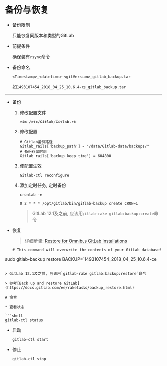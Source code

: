 # 备份与恢复

* 备份限制

  只能恢复同版本和类型的GitLab

* 前提条件

  确保装有`rsync`命令

* 备份命名

  ```
  <Timestamp>_<datetime>-<gitVersion>_gitlab_backup.tar
  ```

  如`1493107454_2018_04_25_10.6.4-ce_gitlab_backup.tar`

---------

* 备份

  1. 修改配置文件

     ```shell
     vim /etc/Gitlab/Gitlab.rb
     ```

  2. 修改配置

     ```shell
     # Gitlab备份路径
     Gitlab_rails['backup_path'] = "/data/Gitlab-data/backups/"
     # 备份存留时间
     Gitlab_rails['backup_keep_time'] = 604800
     ```

  3. 使配置生效

     ```shell
     Gitlab-ctl reconfigure
     ```

  4. 添加定时任务, 定时备份

     ```shell
     crontab -e
     ```

     ```
     0 2 * * * /opt/gitlab/bin/gitlab-backup create CRON=1
     ```

     > GitLab 12.1及之前, 应该用`gitlab-rake gitlab:backup:create`命令

* 恢复

  > 详细步骤: [Restore for Omnibus GitLab installations](https://docs.gitlab.com/ee/raketasks/backup_restore.html#restore-for-omnibus-gitlab-installations)
  
  ```shell
  # This command will overwrite the contents of your GitLab database!
sudo gitlab-backup restore BACKUP=11493107454_2018_04_25_10.6.4-ce
  ```
  
  > GitLab 12.1及之前, 应该用`gitlab-rake gitlab:backup:restore`命令

> 参考[Back up and restore GitLab](https://docs.gitlab.com/ee/raketasks/backup_restore.html)

# 命令

* 查看状态

  ```shell
  gitlab-ctl status
  ```

* 启动

  ```shell
  gitlab-ctl start
  ```

* 停止

  ```shell
  gitlab-ctl stop
  ```

  